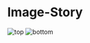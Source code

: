 # Image-Story

![top](https://github.com/austinek94/Image-Story/assets/64457730/bdbb66b0-e0d8-473a-959b-b53e05381a17)
![bottom](https://github.com/austinek94/Image-Story/assets/64457730/d8818a0a-0803-4f6b-a13f-458b771b7b70)
